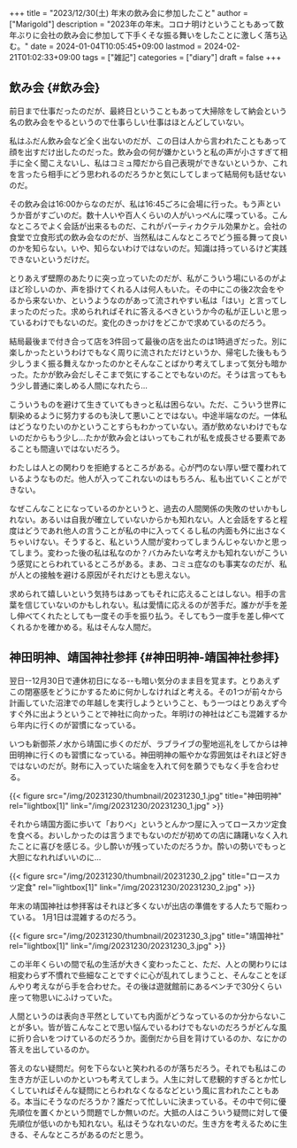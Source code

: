 +++
title = "2023/12/30(土) 年末の飲み会に参加したこと"
author = ["Marigold"]
description = "2023年の年末。コロナ明けということもあって数年ぶりに会社の飲み会に参加して下手くそな振る舞いをしたことに激しく落ち込む。"
date = 2024-01-04T10:05:45+09:00
lastmod = 2024-02-21T01:02:33+09:00
tags = ["雑記"]
categories = ["diary"]
draft = false
+++

## 飲み会 {#飲み会}

前日まで仕事だったのだが、最終日ということもあって大掃除をして納会という名の飲み会をやるというので仕事らしい仕事はほとんどしていない。

私はふだん飲み会など全く出ないのだが、この日は人から言われたこともあって顔を出すだけ出したのだった。飲み会の何が嫌かというと私の声が小さすぎて相手に全く聞こえないし、私はコミュ障だから自己表現ができないというか、これを言ったら相手にどう思われるのだろうかと気にしてしまって結局何も話せないのだ。

その飲み会は16:00からなのだが、私は16:45ごろに会場に行った。もう声というか音がすごいのだ。数十人いや百人くらいの人がいっぺんに喋っている。こんなところでよく会話が出来るものだ、これがパーティカクテル効果かと。会社の食堂で立食形式の飲み会なのだが、当然私はこんなところでどう振る舞って良いのかを知らない。いや、知らないわけではないのだ。知識は持っているけど実践できないというだけだ。

とりあえず壁際のあたりに突っ立っていたのだが、私がこういう場にいるのがよほど珍しいのか、声を掛けてくれる人は何人もいた。その中にこの後2次会をやるから来ないか、というようなのがあって流されやすい私は「はい」と言ってしまったのだった。求められればそれに答えるべきというか今の私が正しいと思っているわけでもないのだ。変化のきっかけをどこかで求めているのだろう。

結局最後まで付き合って店を3件回って最後の店を出たのは1時過ぎだった。別に楽しかったというわけでもなく周りに流されただけというか、帰宅した後ももう少しうまく振る舞えなかったのかとそんなことばかり考えてしまって気分も暗かった。たかが飲み会だしそこまで気にすることでもないのだ。そうは言ってももう少し普通に楽しめる人間になれたら...

こういうものを避けて生きていてもきっと私は困らない。ただ、こういう世界に馴染めるように努力するのも決して悪いことではない。中途半端なのだ。一体私はどうなりたいのかということすらもわかっていない。酒が飲めないわけでもないのだからもう少し...たかが飲み会とはいってもこれが私を成長させる要素であることも間違いではないだろう。

わたしは人との関わりを拒絶するところがある。心が門のない厚い壁で覆われているようなものだ。他人が入ってこれないのはもちろん、私も出ていくことができない。

なぜこんなことになっているのかというと、過去の人間関係の失敗のせいかもしれない。あるいは自我が確立していないからかも知れない。人と会話をすると程度はどうであれ他人の言うことが私の中に入ってくるし私の内面も外に出さなくちゃいけない。そうすると、私という人間が変わってしまうんじゃないかと思ってしまう。変わった後の私は私なのか？バカみたいな考えかも知れないがこういう感覚にとらわれているところがある。まあ、コミュ症なのも事実なのだが、私が人との接触を避ける原因がそれだけとも思えない。

求められて嬉しいという気持ちはあってもそれに応えることはしない。相手の言葉を信じていないのかもしれない。私は愛情に応えるのが苦手だ。誰かが手を差し伸べてくれたとしても一度その手を振り払う。そしてもう一度手を差し伸べてくれるかを確かめる。私はそんな人間だ。


## 神田明神、靖国神社参拝 {#神田明神-靖国神社参拝}

翌日--12月30日で連休初日になる--も暗い気分のまま目を覚ます。とりあえずこの閉塞感をどうにかするために何かしなければと考える。その1つが前々から計画していた沼津での年越しを実行しようということ、もう一つはとりあえず今すぐ外に出ようということで神社に向かった。年明けの神社はどこも混雑するから年内に行くのが習慣になっている。

いつも新御茶ノ水から靖国に歩くのだが、ラブライブの聖地巡礼をしてからは神田明神に行くのも習慣になっている。神田明神の賑やかな雰囲気はそれほど好きではないのだが。財布に入っていた端金を入れて何を願うでもなく手を合わせる。

{{< figure src="/img/20231230/thumbnail/20231230_1.jpg" title="神田明神" rel="lightbox[1]" link="/img/20231230/20231230_1.jpg" >}}

それから靖国方面に歩いて「おりべ」というとんかつ屋に入ってロースカツ定食を食べる。おいしかったのは言うまでもないのだが初めての店に躊躇いなく入れたことに喜びを感じる。少し酔いが残っていたのだろうか。酔いの勢いでもっと大胆になれればいいのに...

{{< figure src="/img/20231230/thumbnail/20231230_2.jpg" title="ロースカツ定食" rel="lightbox[1]" link="/img/20231230/20231230_2.jpg" >}}

年末の靖国神社は参拝客はそれほど多くないが出店の準備をする人たちで賑わっている。
1月1日は混雑するのだろう。

{{< figure src="/img/20231230/thumbnail/20231230_3.jpg" title="靖国神社" rel="lightbox[1]" link="/img/20231230/20231230_3.jpg" >}}

この半年くらいの間で私の生活が大きく変わったこと、ただ、人との関わりには相変わらず不慣れで些細なことですぐに心が乱れてしまうこと、そんなことをぼんやり考えながら手を合わせた。その後は遊就館前にあるベンチで30分くらい座って物思いにふけっていた。

人間というのは表向き平然としていても内面がどうなっているのか分からないことが多い。皆が皆こんなことで思い悩んでいるわけでもないのだろうがどんな風に折り合いをつけているのだろうか。面倒だから目を背けているのか、なにかの答えを出しているのか。

答えのない疑問だ。何を下らないと笑われるのが落ちだろう。それでも私はこの生き方が正しいのかといつも考えてしまう。人生に対して悲観的すぎるとか忙しくしていればそんな疑問にとらわれなくなるなどという風に言われたこともある。本当にそうなのだろうか？誰だって忙しいに決まっている。その中で何に優先順位を置くかという問題でしか無いのだ。大抵の人はこういう疑問に対して優先順位が低いのかも知れない。私はそうなれないのだ。生き方を考えるために生きる、そんなところがあるのだと思う。
